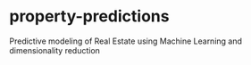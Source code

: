 # property-predictions
Predictive modeling of Real Estate using Machine Learning and dimensionality reduction
